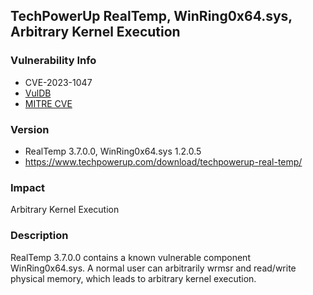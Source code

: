 ## TechPowerUp RealTemp, WinRing0x64.sys, Arbitrary Kernel Execution

### Vulnerability Info
* CVE-2023-1047
* [VulDB](https://vuldb.com/?id.221806)
* [MITRE CVE](https://cve.mitre.org/cgi-bin/cvename.cgi?name=CVE-2023-1047)

### Version
* RealTemp 3.7.0.0, WinRing0x64.sys 1.2.0.5
* https://www.techpowerup.com/download/techpowerup-real-temp/

### Impact
Arbitrary Kernel Execution

### Description
RealTemp 3.7.0.0 contains a known vulnerable component WinRing0x64.sys. A normal user can arbitrarily wrmsr and read/write physical memory, which leads to arbitrary kernel execution.